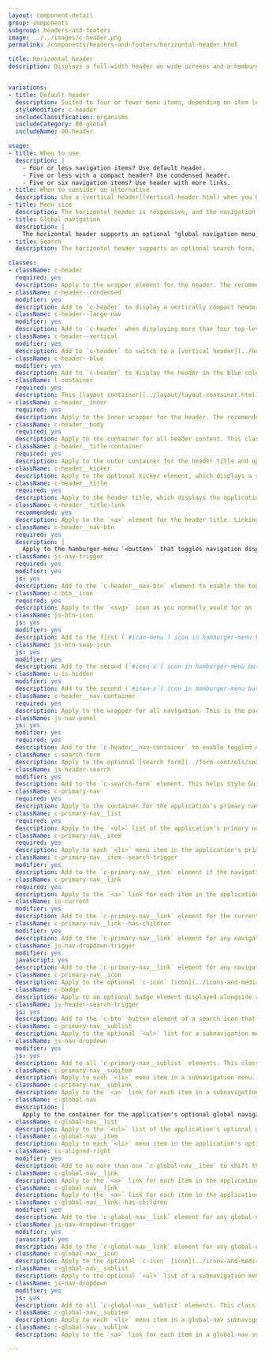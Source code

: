 ```yaml
---
layout: component-detail
group: components
subgroup: headers-and-footers
image: ../../images/c-header.png
permalink: /components/headers-and-footers/horizontal-header.html

title: Horizontal header
description: Displays a full-width header on wide screens and a hamburger menu on small screens.


variations:
- title: Default header
  description: Suited to four or fewer menu items, depending on item length. Includes site title and navigation.
  styleModifier: c-header
  includeClassification: organisms
  includeCategory: 00-global
  includeName: 00-header

usage:
- title: When to use
  description: |
    - Four or less navigation items? Use default header.
    - Five or less with a compact header? Use condensed header.
    - Five or six navigation items? Use header with more links.
- title: When to consider an alternative
  description: Use a [vertical header](vertical-header.html) when you have more than six navigation items, or when you want to display more than two levels of navigation. (The horizontal header supports top-level navigation, and one level of subnavigation in dropdown menus.)
- title: Menu size
  description: The horizontal header is responsive, and the navigation shifts according to screen size. However, if you overload the header with too many links, the links will wrap awkwardly. The "when to use" rules above are general guidelines that will vary according to the length of navigation labels. Check your navigation to make sure it fits; under no circumstances should you allow navigation links to wrap to two lines. If that happens, switch to a different header style.
- title: Global navigation
  description: |
    The horizontal header supports an optional "global navigation menu," which appears as a secondary, supporting navigation. Use this global navigation to display links to related applications or websites—other applications from the same department, for example. If you display an account-profile link/menu in the header, the global navigation is where it should appear (always right-aligned on wide viewports).  On wide screens, this menu is displayed as a thin strip at the top of the header. On smaller viewports, it appears at the bottom of the hamburger menu. Like the application's primary navigation, the global navigation can support two levels of navigation: top-level items plus optional subnavigation in dropdown menus.
- title: Search
  description: The horizontal header supports an optional search form, which is hidden/revealed by clicking a search button in the primary navigation menu. See the "Header with search" tab on this page for an example.

classes:
- className: c-header
  required: yes
  description: Apply to the wrapper element for the header. The recommended element for this class is `<header>`. The class adds color and margin to the header. For accessibility, you should also add `role="banner"` to this element.
- className: c-header--condensed
  modifier: yes
  description: Add to `c-header` to display a vertically compact header. Font size, padding, and height are compressed, with navigation displayed on the same line as the application title. (Cannot be combined with `c-header--large-nav`.)
- className: c-header--large-nav
  modifier: yes
  description: Add to `c-header` when displaying more than four top-level navigation items in primary navigation. This class shifts the navigation menu below the application title, even at the widest viewports. (The default `c-header` behavior instead displays navigation to the right of the application title at wide viewports.)
- className: c-header--vertical
  modifier: yes
  description: Add to `c-header` to switch to a [vertical header](../headers-and-footers/vertical-header.html) instead of a horizontal header.
- className: c-header--blue
  modifier: yes
  description: Add to `c-header` to display the header in the blue color theme.
- className: l-container
  required: yes
  description: This [layout container](../layout/layout-container.html) limits the content display of the header to a sane width on wide viewports, while still displaying the header background color full-width.
- className: c-header__inner
  required: yes
  description: Apply to the inner wrapper for the header. The recomended element for this class is `<div>`, and its only child should be `c-header__body`.
- className: c-header__body
  required: yes
  description: Apply to the container for all header content. This class sets up the layout for the header. The recomended element for this class is `<div>`.
- className: c-header__title-container
  required: yes
  description: Apply to the outer container for the header title and optional kicker. This class handles the alignment and spacing of the header relative to primary navigation. The recommended element for this class is `<div>`.
- className: c-header__kicker
  description: Apply to the optional kicker element, which displays a small all-caps label above the title. The recommended element for this class is `<h4>`.
- className: c-header__title
  required: yes
  description: Apply to the header title, which displays the application name. The recommended element for this class is `<h2>`.
- className: c-header__title-link
  recommended: yes
  description: Apply to the `<a>` element for the header title. Linking the header title is optional, but recommended for all pages except the application's homepage.
- className: c-header__nav-btn
  required: yes
  description: |
    Apply to the hamburger-menu `<button>` that toggles navigation display on small viewports. This button should also carry the following [button classes](../buttons/button.html): `c-btn` `c-btn--small` `c-btn--inverted`. See the [button classes](../buttons/button.html) component for complete details of button markup and class names, but note the header-specific classes to use below.
- className: js-nav-trigger
  required: yes
  modifier: yes
  js: yes
  description: Add to the `c-header__nav-btn` element to enable the toggle behavior. On click, Style Guide Guide's JavaScript library changes the button icon and label, and adds/removes `is-active` for the button, `c-header` and `js-nav-panel` elements.
- className: c-btn__icon
  required: yes
  description: Apply to the `<svg>` icon as you normally would for an [icon button](../buttons/button.html), but include two of these [icons](../icons-and-media/icons.html) instead of the usual single icon. The first icon should be the `#icon-menu` hamburger icon, and the second should be the `#icon-x` "close" icon. Include the following modifier classes to allow the button to properly toggle between states.
- className: js-btn-icon
  js: yes
  modifier: yes
  description: Add to the first (`#icon-menu`) icon in hamburger-menu button.
- className: js-btn-swap-icon
  js: yes
  modifier: yes
  description: Add to the second (`#icon-x`) icon in hamburger-menu button.
- className: u-is-hidden
  modifier: yes
  description: Add to the second (`#icon-x`) icon in hamburger-menu button to make it hidden by default.
- className: c-header__nav-container
  required: yes
  description: Apply to the wrapper for all navigation. This is the parent element of the search form, primary navigation, and global navigation. The recommended element for this class is `<div>`. The class controls position, padding, and background color for these navigation elements.
- className: js-nav-panel
  js: yes
  modifier: yes
  required: yes
  description: Add to the `c-header__nav-container` to enable toggled display of the navigation via the hamburger menu on small viewports.
- className: c-search-form
  description: Apply to the optional [search form](../form-controls/search.html). When you include search in the header, this should be the first child of the `c-header__nav-container` element. For accessibility, be sure to add the `role=search` attribute to the `<form>` element, too. See the [search component](../form-controls/search.html) for complete markup and class details.
- className: js-header-search
  modifier: yes
  description: Add to the `c-search-form` element. This helps Style Guide Guide's JavaScript library to toggle the display of the search form on smaller viewports.
- className: c-primary-nav
  required: yes
  description: Apply to the container for the application's primary navigation. The recommended element for this class is `<nav>`. The class controls the margin and high-level layout around the menu. The only child of this element should be the `<ul>` list of menu items.
- className: c-primary-nav__list
  required: yes
  description: Apply to the `<ul>` list of the application's primary navigation menu items.
- className: c-primary-nav__item
  required: yes
  description: Apply to each `<li>` menu item in the application's primary navigation menu. The children of this element are the item's `c-primary-nav__link` link and, if applicable, a `c-primary-nav__sublist` list for the item's subnavigation. (The only exception is the search button, which is displayed as a `<button>` inside the `c-primary-nav__item` element. See `js-header-search-trigger` below.)
- className: c-primary-nav__item--search-trigger
  modifier: yes
  description: Add to the `c-primary-nav__item` element if the navigation item is intended to toggle the display of the search button (e.g. a search-button icon on small viewports). In that case, the recommended child of `c-primary-nav__item` is a `<button>` instead of the typical `c-primary-nav__link` link element. See `js-header-search-trigger` below.
- className: c-primary-nav__link
  required: yes
  description: Apply to the `<a>` link for each item in the application's primary navigation menu. This class handles the menu's font treatment and color.
- className: is-current
  modifier: yes
  description: Add to the `c-primary-nav__link` element for the currently active navigation section, if any.
- className: c-primary-nav__link--has-children
  modifier: yes
  description: Add to the `c-primary-nav__link` element for any navigation section that has its own subnavigation menu. (Also add the `js-nav-dropdown-trigger` class to the link and insert an `#icon-caret-down` icon after the link text.) This class is required if you include a subnavigation menu for the item.
- className: js-nav-dropdown-trigger
  modifier: yes
  javascript: yes
  description: Add to the `c-primary-nav__link` element for any navigation section that has its own subnavigation menu. Style Guide Guide's JavaScript library uses this class to help hide/display the subnavigation menu on click. This class is required if you include a subnavigation menu for the item.
- className: c-primary-nav__icon
  description: Apply to the optional `c-icon` [icon](../icons-and-media/icons.html) to include inside `c-primary-nav__link` for any primary navigation item with subnavigation. Use this to display a down-arrow icon (the `#icon-caret-down` icon variation) to indicate that a dropdown menu is available. See the [icon component](../icons-and-media/icons.html) for complete details.
- className: c-badge
  description: Apply to an optional badge element displayed alongside a navigation item's name. The recommended element for this class is `<span>` and it is typically used to display a numeric count (e.g. a badge might display "11" after a "Notifications" menu item when indicating that there are 11 new notifications.) This element should go inside `c-primary-nav__link`, immediately after the name of the menu item.
- className: js-header-search-trigger
  js: yes
  description: Add to the `c-btn` button element of a search icon that toggles display of the optional search form when including search in the header. The recommended element for this class is `<button>`, and it typically uses the `c-btn--bare` modifier to display only the `#icon-search` icon. (See the [button component](../buttons/button.html) for details about displaying an icon-only button.) This button element replaces the typical `c-primary-nav__link` link element for a navigation item.
- className: c-primary-nav__sublist
  description: Apply to the optional `<ul>` list for a subnavigation menu. Style Guide Guide's horizontal header supports two levels of navigation (primary navigation and subnavigation), so you may nest `c-primary-nav__sublist` elements inside `c-primary-nav__item` list elements only. Add this `<ul>` immediately after the navigation item's `c-primary-nav__link` link element. This class is required if you include a subnavigation menu.
- className: js-nav-dropdown
  modifier: yes
  js: yes
  description: Add to all `c-primary-nav__sublist` elements. This class help' Style Guide Guide's JavaScript library to hide/display the subnavigation menu. This class is required if you include a subnavigation menu.
- className: c-primary-nav__subitem
  description: Apply to each `<li>` menu item in a subnavigation menu. The only child of this element should be the item's `c-primary-nav__sublink` link. This class is required if you include a subnavigation menu.
- className: c-primary-nav__sublink
  description: Apply to the `<a>` link for each item in a subnavigation menu.
- className: c-global-nav
  description: |
    Apply to the container for the application's optional global navigation. Global navigation is a secondary menu for displaying "meta navigation": external links to related applications/websites or to account/profile information. The recommended element for this class is `<nav>`. Although this nav menu displays at the top of the header, the recommended placement for the element markup is actually at the bottom: insert the `c-global-nav__list` element immediately after the `c-primary-nav` navigation element, inside `c-header__nav-container`.
- className: c-global-nav__list
  description: Apply to the `<ul>` list of the application's optional global navigation menu.
- className: c-global-nav__item
  description: Apply to each `<li>` menu item in the application's optional global navigation menu. The children of this element are the item's `c-global-nav__link` link and, if applicable, a `c-global-nav__sublist` list for the item's subnavigation.
- className: is-aligned-right
  modifier: yes
  description: Add to no more than one `c-global-nav__item` to shift the menu item to the right side of the menu on wide viewports. This is recommended when displaying an account-profile link/menu in global navigation.
- className: c-global-nav__link
  description: Apply to the `<a>` link for each item in the application's optional global navigation menu. This class handles the menu's font treatment and color.
- className: c-global-nav__link
  description: Apply to the `<a>` link for each item in the application's optional global navigation menu. This class handles the menu's font treatment and color.
- className: c-global-nav__link--has-children
  modifier: yes
  description: Add to the `c-global-nav__link` element for any global-navigation item that has a subnavigation menu. (Also add the `js-nav-dropdown-trigger` class to the link and insert an `#icon-caret-down` icon after the link text.) This class is required if you include a subnavigation menu for the item.
- className: js-nav-dropdown-trigger
  modifier: yes
  javascript: yes
  description: Add to the `c-global-nav__link` element for any global-navigation item that has a subnavigation menu. Style Guide Guide's JavaScript library uses this class to help hide/display the subnavigation menu on click. This class is required if you include a subnavigation menu for the item.
- className: c-global-nav__icon
  description: Apply to the optional `c-icon` [icon](../icons-and-media/icons.html) to include inside `c-global-nav__link` for any global-navigation item with subnavigation. Use this to display a down-arrow icon (the `#icon-caret-down` icon variation) to indicate that a dropdown menu is available. See the [icon component](../icons-and-media/icons.html) for complete details.
- className: c-global-nav__sublist
  description: Apply to the optional `<ul>` list of a subnavigation menu within global navigation. Add this `<ul>` immediately after the navigation item's `c-primary-nav__link` link element. This class is required if you include a subnavigation menu inside a global-navigation item.
- className: js-nav-dropdown
  modifier: yes
  js: yes
  description: Add to all `c-global-nav__sublist` elements. This class help' Style Guide Guide's JavaScript library to hide/display the subnavigation menu. This class is required if you include a subnavigation menu.
- className: c-global-nav__subitem
  description: Apply to each `<li>` menu item in a global-nav subnavigation menu. The only child of this element should be the item's `c-global-nav__sublink` link. This class is required if you include a subnavigation menu inside a global-navigation item.
- className: c-global-nav__sublink
  description: Apply to the `<a>` link for each item in a global-nav subnavigation menu.

---
```

